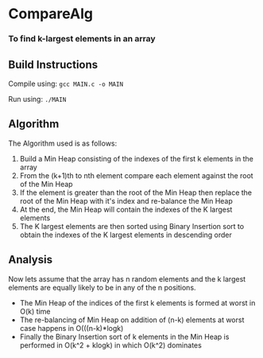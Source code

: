 # CompareAlg 
### To find k-largest elements in an array

## Build Instructions
Compile using:
`gcc MAIN.c -o MAIN`

Run using: `./MAIN`

## Algorithm

The Algorithm used is as follows:

1. Build a Min Heap consisting of the indexes of the first k elements in the array
2. From the (k+1)th to nth element compare each element against the root of the Min Heap
3. If the element is greater than the root of the Min Heap then replace the root of the Min Heap with it's index and re-balance the Min Heap
4. At the end, the Min Heap will contain the indexes of the K largest elements
5. The K largest elements are then sorted using Binary Insertion sort to obtain the indexes of the K largest elements in descending order

## Analysis

Now lets assume that the array has n random elements and the k largest elements are equally likely to be in any of the n positions.

- The Min Heap of the indices of the first k elements is formed at worst in O(k) time
- The re-balancing of Min Heap on addition of (n-k) elements at worst case happens in O(((n-k)*logk) 
- Finally the Binary Insertion sort of k elements in the Min Heap is performed in O(k^2 + klogk) in which O(k^2) dominates

